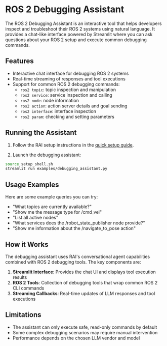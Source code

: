 # ROS 2 Debugging Assistant

The ROS 2 Debugging Assistant is an interactive tool that helps developers inspect and troubleshoot
their ROS 2 systems using natural language. It provides a chat-like interface powered by Streamlit
where you can ask questions about your ROS 2 setup and execute common debugging commands.

## Features

-   Interactive chat interface for debugging ROS 2 systems
-   Real-time streaming of responses and tool executions
-   Support for common ROS 2 debugging commands:
    -   `ros2 topic`: topic inspection and manipulation
    -   `ros2 service`: service inspection and calling
    -   `ros2 node`: node information
    -   `ros2 action`: action server details and goal sending
    -   `ros2 interface`: interface inspection
    -   `ros2 param`: checking and setting parameters

## Running the Assistant

1. Follow the RAI setup instructions in the [quick setup guide](../setup/install.md#setting-up-developer-environment).

2. Launch the debugging assistant:

```sh
source setup_shell.sh
streamlit run examples/debugging_assistant.py
```

## Usage Examples

Here are some example queries you can try:

-   "What topics are currently available?"
-   "Show me the message type for /cmd_vel"
-   "List all active nodes"
-   "What services does the /robot_state_publisher node provide?"
-   "Show me information about the /navigate_to_pose action"

## How it Works

The debugging assistant uses RAI's conversational agent capabilities combined with ROS 2 debugging
tools. The key components are:

1. **Streamlit Interface**: Provides the chat UI and displays tool execution results
2. **ROS 2 Tools**: Collection of debugging tools that wrap common ROS 2 CLI commands
3. **Streaming Callbacks**: Real-time updates of LLM responses and tool executions

## Limitations

-   The assistant can only execute safe, read-only commands by default
-   Some complex debugging scenarios may require manual intervention
-   Performance depends on the chosen LLM vendor and model
